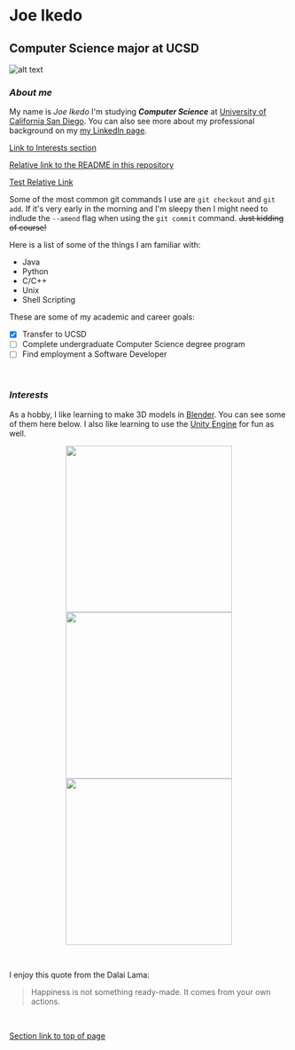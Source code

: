 # Joe Ikedo
## Computer Science major at UCSD

![alt text](https://i.imgur.com/n9z7YkR.jpg "Joe Ikedo")
### *About me*
My name is *Joe Ikedo* I'm studying ***Computer Science*** at [University of California San Diego](https://ucsd.edu/). You can also see more about my professional background on my [my LinkedIn page](https://www.linkedin.com/in/joe-ikedo/).

[Link to Interests section](#interests)

[Relative link to the README in this repository](README.md)

[Test Relative Link](screenshots/VSCode-UI-screenshots/1.PNG)

Some of the most common git commands I use are `git checkout` and `git add`. If it's very early in the morning and I'm sleepy then I might need to indlude the `--amend` flag when using the `git commit` command. ~~Just kidding of course!~~ 

Here is a list of some of the things I am familiar with:
- Java
- Python
- C/C++
- Unix
- Shell Scripting

These are some of my academic and career goals:
- [x] Transfer to UCSD
- [ ] Complete undergraduate Computer Science degree program
- [ ] Find employment a Software Developer

<br>


### *Interests*
As a hobby, I like learning to make 3D models in [Blender](https://en.wikipedia.org/wiki/Blender_(software)). You can see some of them here below. I also like learning to use the [Unity Engine](https://unity.com/) for fun as well.

<p align="middle">
  <img src="https://i.imgur.com/Mj91I32.png" width="300" />
  <img src="https://i.imgur.com/w2ESOC4.png" width="300" /> 
  <img src="https://i.imgur.com/POrZAfs.jpg" width="300" />
</p>

<br>


I enjoy this quote from the Dalai Lama:
> Happiness is not something ready-made. It comes from your own actions. 


<br>

[Section link to top of page](#joe-ikedo)

